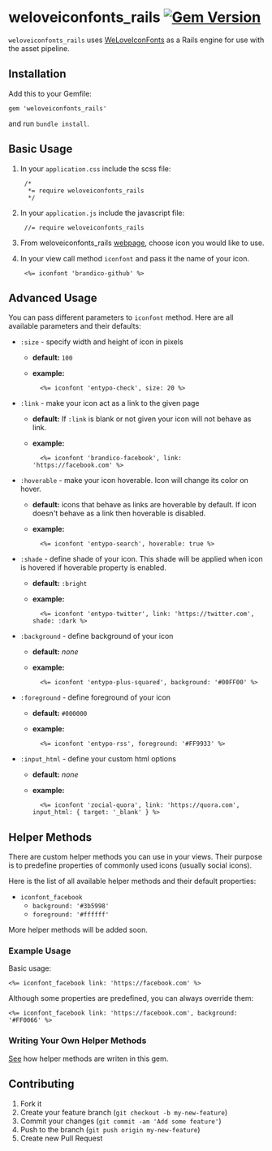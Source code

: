 # weloveiconfonts_rails [![Gem Version](https://badge.fury.io/rb/weloveiconfonts_rails.svg)](http://badge.fury.io/rb/weloveiconfonts_rails)

`weloveiconfonts_rails` uses [WeLoveIconFonts](http://weloveiconfonts.com/) as a Rails engine for use with the asset pipeline.

## Installation

Add this to your Gemfile:

    gem 'weloveiconfonts_rails'

and run `bundle install`.

## Basic Usage

1. In your `application.css` include the scss file:

        /*
         *= require weloveiconfonts_rails
         */

2. In your `application.js` include the javascript file:

        //= require weloveiconfonts_rails

3. From weloveiconfonts_rails [webpage](http://weloveiconfontsrails.hermanzdosilovic.me/), choose icon you would like to use.

4. In your view call method `iconfont` and pass it the name of your icon.

        <%= iconfont 'brandico-github' %>

## Advanced Usage

You can pass different parameters to `iconfont` method. Here are all available parameters and their defaults:

* `:size` - specify width and height of icon in pixels
    * **default:** `100`
    * **example:**

            <%= iconfont 'entypo-check', size: 20 %>

* `:link` - make your icon act as a link to the given page
    * **default:** If `:link` is blank or not given your icon will not behave as link.
    * **example:**

            <%= iconfont 'brandico-facebook', link: 'https://facebook.com' %>

* `:hoverable` - make your icon hoverable. Icon will change its color on hover.
    * **default:** icons that behave as links are hoverable by default. If icon doesn't behave as a link then hoverable is disabled.
    * **example:**

            <%= iconfont 'entypo-search', hoverable: true %>

* `:shade` - define shade of your icon. This shade will be applied when icon is hovered if hoverable property is enabled.
    * **default:** `:bright`
    * **example:**

            <%= iconfont 'entypo-twitter', link: 'https://twitter.com', shade: :dark %>

* `:background` - define background of your icon
    * **default:** *none*
    * **example:**

            <%= iconfont 'entypo-plus-squared', background: '#00FF00' %>

* `:foreground` - define foreground of your icon
    * **default:** `#000000`
    * **example:**

            <%= iconfont 'entypo-rss', foreground: '#FF9933' %>

* `:input_html` - define your custom html options
    * **default:** *none*
    * **example:**

            <%= iconfont 'zocial-quora', link: 'https://quora.com', input_html: { target: '_blank' } %>

## Helper Methods

There are custom helper methods you can use in your views. Their purpose is to predefine properties of commonly used icons (usually social icons).

Here is the list of all available helper methods and their default properties:

* `iconfont_facebook`
    * `background: '#3b5998'`
    * `foreground: '#ffffff'`

More helper methods will be added soon.

### Example Usage

Basic usage:

    <%= iconfont_facebook link: 'https://facebook.com' %>

Although some properties are predefined, you can always override them:

    <%= iconfont_facebook link: 'https://facebook.com', background: '#FF0066' %>

### Writing Your Own Helper Methods

[See](https://github.com/hermanzdosilovic/weloveiconfonts_rails/blob/master/app/helpers/we_love_icon_fonts_helper.rb) how helper methods are writen in this gem.

## Contributing

1. Fork it
2. Create your feature branch (`git checkout -b my-new-feature`)
3. Commit your changes (`git commit -am 'Add some feature'`)
4. Push to the branch (`git push origin my-new-feature`)
5. Create new Pull Request
